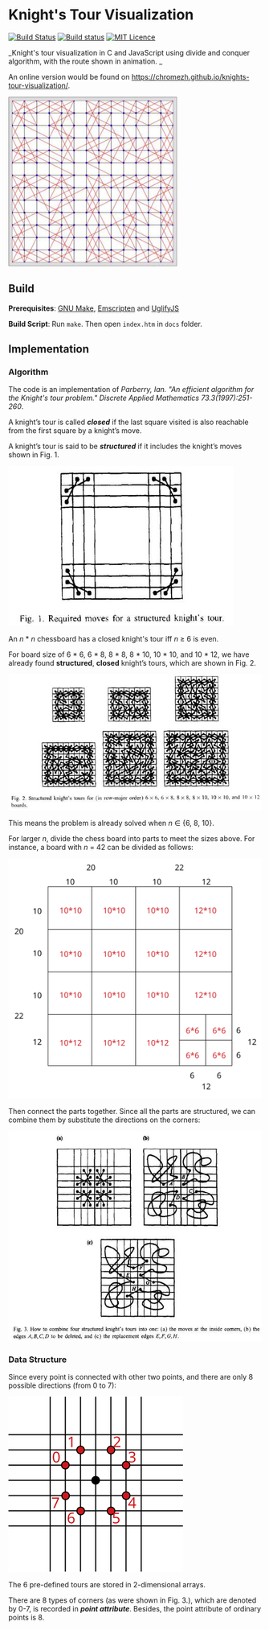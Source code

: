 # Knight's Tour Visualization

[![Build Status](https://travis-ci.org/chromezh/knights-tour-visualization.svg?branch=master)](https://travis-ci.org/chromezh/knights-tour-visualization) [![Build status](https://ci.appveyor.com/api/projects/status/a3t55hc7dcxlwlg2?svg=true)](https://ci.appveyor.com/project/chromezh/knights-tour-visualization) [![MIT Licence](https://badges.frapsoft.com/os/mit/mit.svg?v=103)](https://opensource.org/licenses/mit-license.php)

_Knight's tour visualization in C and JavaScript using divide and conquer algorithm, with the route shown in animation. _

An online version would be found on https://chromezh.github.io/knights-tour-visualization/.

![Knight's Tour on a 14\*14 board](demo/demo.jpg)

## Build

**Prerequisites**: [GNU Make](http://www.gnu.org/software/make/), [Emscripten](http://kripken.github.io/emscripten-site/) and [UglifyJS](http://lisperator.net/uglifyjs/)

**Build Script**: Run `make`. Then open `index.htm` in `docs` folder.

## Implementation

### Algorithm

The code is an implementation of _Parberry, Ian. "An efficient algorithm for the Knight's tour problem." Discrete Applied Mathematics 73.3(1997):251-260_.

A knight’s tour is called _**closed**_ if the last square visited is also reachable from the first square by a knight’s move.

A knight’s tour is said to be _**structured**_ if it includes the knight’s moves shown in Fig. 1.

![Fig. 1. Required moves for a structured knight's tour.](demo/Fig1.jpg)

An _n_ \* _n_ chessboard has a closed knight's tour iff _n_ ≥ 6 is even.

For board size of 6 \* 6, 6 \* 8, 8 \* 8, 8 \* 10, 10 \* 10, and 10 \* 12, we have already found **structured**, **closed** knight’s tours, which are shown in Fig. 2.

![Fig. 2. Structured knight’s tours for (in row-major order) 6 x 6, 6 x 8, 8 x 8, 8 x 10, 10 x 10, and 10 x 12 boards.](demo/Fig2.jpg)

This means the problem is already solved when _n_ ∈ {6, 8, 10}.

For larger _n_, divide the chess board into parts to meet the sizes above. For instance, a board with _n_ = 42 can be divided as follows:

![Divide example](demo/divide_example.svg)

Then connect the parts together. Since all the parts are structured, we can combine them by substitute the directions on the corners:

![Fig. 3. How to combine four structured knight’s tours into one.](demo/Fig3.jpg)

### Data Structure

Since every point is connected with other two points, and there are only 8 possible directions (from 0 to 7):

![8 directions](demo/direction.svg)

The 6 pre-defined tours are stored in 2-dimensional arrays.

There are 8 types of corners (as were shown in Fig. 3.), which are denoted by 0-7, is recorded in _**point attribute**_. Besides, the point attribute of ordinary points is 8.
